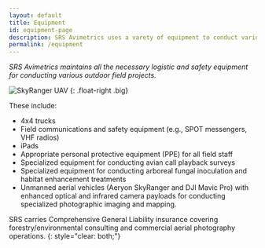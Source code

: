 ```yaml
---
layout: default
title: Equipment
id: equipment-page
description: SRS Avimetrics uses a varety of equipment to conduct various projects to protect endangered species in British Columbia and western North America.
permalink: /equipment
---
```


*SRS Avimetrics maintains all the necessary logistic and safety equipment for conducting various outdoor field projects.*

![SkyRanger UAV]({{site.baseurl}}/assets/img/SkyRanger_hovering.jpg "SkyRanger UAV")
{: .float-right .big}

These include:

* 4x4 trucks
* Field communications and safety equipment (e.g., SPOT messengers, VHF radios)
* iPads
* Appropriate personal protective equipment (PPE) for all field staff
* Specialized equipment for conducting avian call playback surveys
* Specialized equipment for conducting arboreal fungal inoculation and habitat enhancement treatments
* Unmanned aerial vehicles (Aeryon SkyRanger and DJI Mavic Pro) with enhanced optical and infrared camera payloads for conducting specialized photographic imaging and mapping.

SRS carries Comprehensive General Liability insurance covering forestry/environmental consulting and commercial aerial photography operations.
{: style="clear: both;"}
